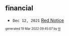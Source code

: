 ## financial


* <code>Dec 12, 2021</code> [Red Notice](2021-12-15T21-11-09-red-notice.md)

<sup><sub>generated 19 Mar 2022 09:45:07 by <a href='https://github.com/senorprogrammer/til'>til</a></sub></sup>
